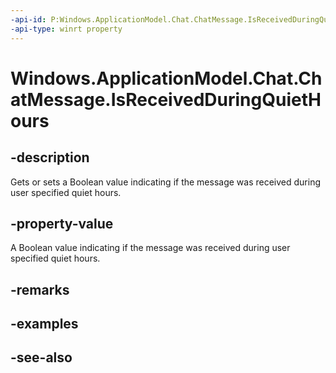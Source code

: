 ----api-id: P:Windows.ApplicationModel.Chat.ChatMessage.IsReceivedDuringQuietHours
-api-type: winrt property
---<!-- Property syntaxpublic bool IsReceivedDuringQuietHours { get;  set; }--># Windows.ApplicationModel.Chat.ChatMessage.IsReceivedDuringQuietHours## -descriptionGets or sets a Boolean value indicating if the message was received during user specified quiet hours.## -property-valueA Boolean value indicating if the message was received during user specified quiet hours.## -remarks## -examples## -see-also